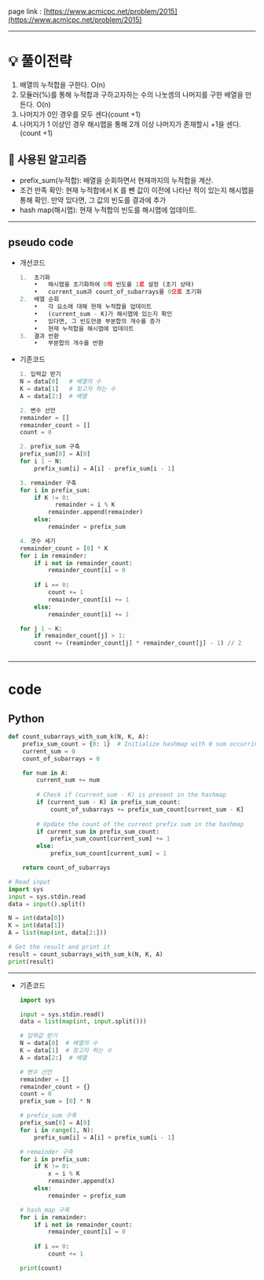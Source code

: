page link : [https://www.acmicpc.net/problem/2015](https://www.acmicpc.net/problem/2015)

---

# 💡 풀이전략
1. 배열의 누적합을 구한다. O(n)
2. 모듈러(%)를 통해 누적합과 구하고자하는 수의 나눗셈의 나머지를 구한 배열을 만든다. O(n)
3. 나머지가 0인 경우를 모두 센다(count +1)
4. 나머지가 1 이상인 경우 해시맵을 통해 2개 이상 나머지가 존재할시 +1을 센다.(count +1)

## 🎨 사용된 알고리즘
- prefix_sum(누적합): 배열을 순회하면서 현재까지의 누적합을 계산.
- 조건 만족 확인: 현재 누적합에서  K 를 뺀 값이 이전에 나타난 적이 있는지 해시맵을 통해 확인.
만약 있다면, 그 값의 빈도를 결과에 추가
- hash map(해시맵): 현재 누적합의 빈도를 해시맵에 업데이트.

---

## pseudo code

- 개선코드
    
    ```python
    1.	초기화
    	•	해시맵을 초기화하여 0의 빈도를 1로 설정 (초기 상태)
    	•	current_sum과 count_of_subarrays를 0으로 초기화
    2.	배열 순회
    	•	각 요소에 대해 현재 누적합을 업데이트
    	•	(current_sum - K)가 해시맵에 있는지 확인
    	•	있다면, 그 빈도만큼 부분합의 개수를 증가
    	•	현재 누적합을 해시맵에 업데이트
    3.	결과 반환
    	•	부분합의 개수를 반환
    ```
    
- 기존코드
    
    ```python
    1. 입력값 받기
    N = data[0]   # 배열의 수
    K = data[1]   # 찾고자 하는 수
    A = data[2:]  # 배열
    
    2. 변수 선언
    remainder = []
    remainder_count = []
    count = 0
    
    2. prefix_sum 구축
    prefix_sum[0] = A[0]
    for i 1 ~ N:
        prefix_sum[i] = A[i] - prefix_sum[i - 1]
    
    3. remainder 구축
    for i in prefix_sum:
        if K != 0:
    	      remainder = i % K
            remainder.append(remainder)
        else:
            remainder = prefix_sum
    
    4. 갯수 세기
    remainder_count = [0] * K
    for i in remainder:
        if i not in remainder_count:
            remainder_count[i] = 0
            
        if i == 0:
            count += 1
            remainder_count[i] += 1
        else:
            remainder_count[i] += 1
    
    for j 1 ~ K:
        if remainder_count[j] > 1:
        count += (reaminder_count[j] * remainder_count[j] - 1) // 2
        
    ```
    

---

# code

## Python

```python
def count_subarrays_with_sum_k(N, K, A):
    prefix_sum_count = {0: 1}  # Initialize hashmap with 0 sum occurring once
    current_sum = 0
    count_of_subarrays = 0

    for num in A:
        current_sum += num
        
        # Check if (current_sum - K) is present in the hashmap
        if (current_sum - K) in prefix_sum_count:
            count_of_subarrays += prefix_sum_count[current_sum - K]
        
        # Update the count of the current prefix sum in the hashmap
        if current_sum in prefix_sum_count:
            prefix_sum_count[current_sum] += 1
        else:
            prefix_sum_count[current_sum] = 1

    return count_of_subarrays

# Read input
import sys
input = sys.stdin.read
data = input().split()

N = int(data[0])
K = int(data[1])
A = list(map(int, data[2:]))

# Get the result and print it
result = count_subarrays_with_sum_k(N, K, A)
print(result)
```

---

- 기존코드
    
    ```python
    import sys
    
    input = sys.stdin.read()
    data = list(map(int, input.split()))
    
    # 입력값 받기
    N = data[0]  # 배열의 수
    K = data[1]  # 찾고자 하는 수
    A = data[2:]  # 배열
    
    # 변수 선언
    remainder = []
    remainder_count = {}
    count = 0
    prefix_sum = [0] * N
    
    # prefix_sum 구축
    prefix_sum[0] = A[0]
    for i in range(1, N):
        prefix_sum[i] = A[i] + prefix_sum[i - 1]
    
    # remainder 구축
    for i in prefix_sum:
        if K != 0:
            x = i % K
            remainder.append(x)
        else:
            remainder = prefix_sum
    
    # hash_map 구축
    for i in remainder:
        if i not in remainder_count:
            remainder_count[i] = 0
            
        if i == 0:
            count += 1
    
    print(count)
    ```
